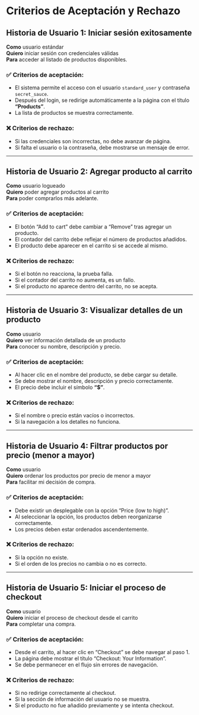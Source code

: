 # Criterios de Aceptación y Rechazo

## Historia de Usuario 1: Iniciar sesión exitosamente

**Como** usuario estándar  
**Quiero** iniciar sesión con credenciales válidas  
**Para** acceder al listado de productos disponibles.

### ✅ Criterios de aceptación:
- El sistema permite el acceso con el usuario `standard_user` y contraseña `secret_sauce`.
- Después del login, se redirige automáticamente a la página con el título **“Products”**.
- La lista de productos se muestra correctamente.

### ❌ Criterios de rechazo:
- Si las credenciales son incorrectas, no debe avanzar de página.
- Si falta el usuario o la contraseña, debe mostrarse un mensaje de error.

---

## Historia de Usuario 2: Agregar producto al carrito

**Como** usuario logueado  
**Quiero** poder agregar productos al carrito  
**Para** poder comprarlos más adelante.

### ✅ Criterios de aceptación:
- El botón “Add to cart” debe cambiar a “Remove” tras agregar un producto.
- El contador del carrito debe reflejar el número de productos añadidos.
- El producto debe aparecer en el carrito si se accede al mismo.

### ❌ Criterios de rechazo:
- Si el botón no reacciona, la prueba falla.
- Si el contador del carrito no aumenta, es un fallo.
- Si el producto no aparece dentro del carrito, no se acepta.

---

## Historia de Usuario 3: Visualizar detalles de un producto

**Como** usuario  
**Quiero** ver información detallada de un producto  
**Para** conocer su nombre, descripción y precio.

### ✅ Criterios de aceptación:
- Al hacer clic en el nombre del producto, se debe cargar su detalle.
- Se debe mostrar el nombre, descripción y precio correctamente.
- El precio debe incluir el símbolo **“$”**.

### ❌ Criterios de rechazo:
- Si el nombre o precio están vacíos o incorrectos.
- Si la navegación a los detalles no funciona.

---

## Historia de Usuario 4: Filtrar productos por precio (menor a mayor)

**Como** usuario  
**Quiero** ordenar los productos por precio de menor a mayor  
**Para** facilitar mi decisión de compra.

### ✅ Criterios de aceptación:
- Debe existir un desplegable con la opción “Price (low to high)”.
- Al seleccionar la opción, los productos deben reorganizarse correctamente.
- Los precios deben estar ordenados ascendentemente.

### ❌ Criterios de rechazo:
- Si la opción no existe.
- Si el orden de los precios no cambia o no es correcto.

---

## Historia de Usuario 5: Iniciar el proceso de checkout

**Como** usuario  
**Quiero** iniciar el proceso de checkout desde el carrito  
**Para** completar una compra.

### ✅ Criterios de aceptación:
- Desde el carrito, al hacer clic en “Checkout” se debe navegar al paso 1.
- La página debe mostrar el título “Checkout: Your Information”.
- Se debe permanecer en el flujo sin errores de navegación.

### ❌ Criterios de rechazo:
- Si no redirige correctamente al checkout.
- Si la sección de información del usuario no se muestra.
- Si el producto no fue añadido previamente y se intenta checkout.
